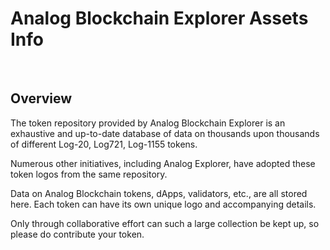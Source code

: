 <h1>Analog Blockchain Explorer Assets Info</h1>
<br>
<h2>Overview</h2>
<p>The token repository provided by Analog Blockchain Explorer is an exhaustive and up-to-date database of data on thousands upon thousands of different Log-20, Log721, Log-1155 tokens.</p>
<p>Numerous other initiatives, including Analog Explorer, have adopted these token logos from the same repository.</p>
<p>Data on Analog Blockchain tokens, dApps, validators, etc., are all stored here. Each token can have its own unique logo and accompanying details.</p>
<p>Only through collaborative effort can such a large collection be kept up, so please do contribute your token.</p>
